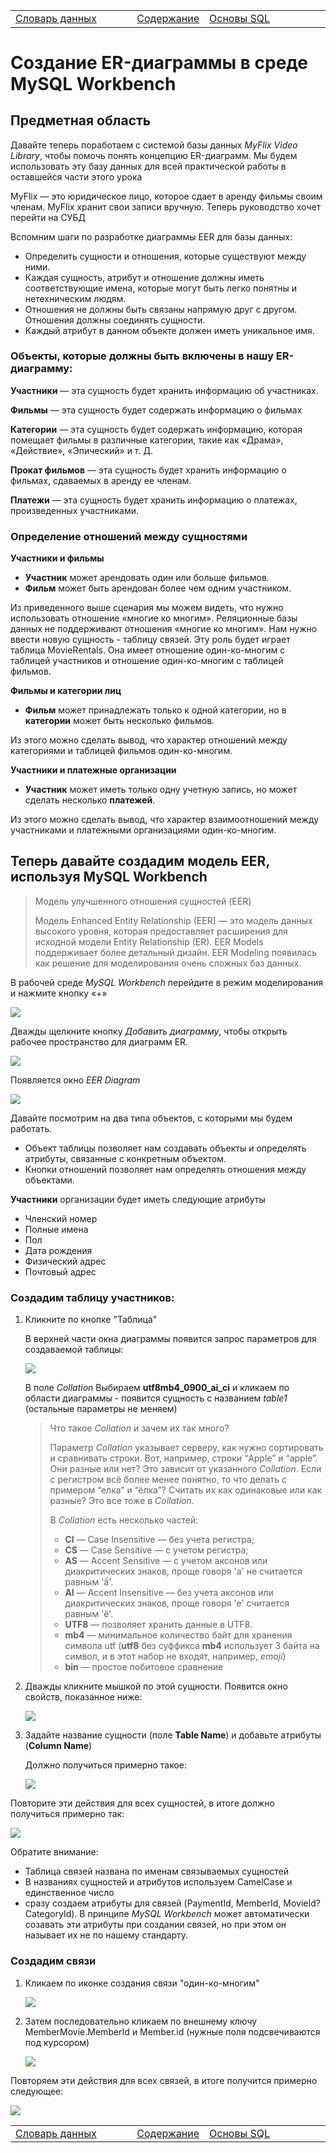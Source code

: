 <table style="width: 100%;"><tr><td style="width: 40%;">
<a href="../articles/5_1_1_1_data_dictionary.md">Словарь данных
</a></td><td style="width: 20%;">
<a href="../readme.md">Содержание
</a></td><td style="width: 40%;">
<a href="../articles/sql_for_beginner.md">Основы SQL
</a></td><tr></table>

# Создание ER-диаграммы в среде MySQL Workbench

## Предметная область

Давайте теперь поработаем с системой базы данных *MyFlix Video Library*, чтобы помочь понять концепцию ER-диаграмм. Мы будем использовать эту базу данных для всей практической работы в оставшейся части этого урока

MyFlix — это юридическое лицо, которое сдает в аренду фильмы своим членам. MyFlix хранит свои записи вручную. Теперь руководство хочет перейти на СУБД

Вспомним шаги по разработке диаграммы EER для базы данных:

* Определить сущности и отношения, которые существуют между ними.
* Каждая сущность, атрибут и отношение должны иметь соответствующие имена, которые могут быть легко понятны и нетехническим людям.
* Отношения не должны быть связаны напрямую друг с другом. Отношения должны соединять сущности.
* Каждый атрибут в данном объекте должен иметь уникальное имя.

### Объекты, которые должны быть включены в нашу ER-диаграмму:

**Участники** — эта сущность будет хранить информацию об участниках.

**Фильмы** — эта сущность будет содержать информацию о фильмах

**Категории** — эта сущность будет содержать информацию, которая помещает фильмы в различные категории, такие как «Драма», «Действие», «Эпический» и т. Д.

**Прокат фильмов** — эта сущность будет хранить информацию о фильмах, сдаваемых в аренду ее членам.

**Платежи** — эта сущность будет хранить информацию о платежах, произведенных участниками.

### Определение отношений между сущностями

**Участники и фильмы**

* **Участник** может арендовать один или больше фильмов.
* **Фильм** может быть арендован более чем одним участником.

Из приведенного выше сценария мы можем видеть, что нужно использовать отношение «многие ко многим». Реляционные базы данных не поддерживают отношения «многие ко многим». Нам нужно ввести новую сущность - таблицу связей. Эту роль будет играет таблица MovieRentals. Она имеет отношение один-ко-многим с таблицей участников и отношение один-ко-многим с таблицей фильмов.

**Фильмы и категории лиц**

* **Фильм** может принадлежать только к одной категории, но в **категории** может быть несколько фильмов.

Из этого можно сделать вывод, что характер отношений между категориями и таблицей фильмов один-ко-многим.

**Участники и платежные организации**

* **Участник** может иметь только одну учетную запись, но может сделать несколько **платежей**.

Из этого можно сделать вывод, что характер взаимоотношений между участниками и платежными организациями один-ко-многим.

## Теперь давайте создадим модель EER, используя MySQL Workbench

>Модель улучшенного отношения сущностей (EER)
>
>Модель Enhanced Entity Relationship (EER) — это модель данных высокого уровня, которая предоставляет расширения для исходной модели Entity Relationship (ER). EER Models поддерживает более детальный дизайн. EER Modeling появилась как решение для моделирования очень сложных баз данных.

В рабочей среде *MySQL Workbench* перейдите в режим моделирования и нажмите кнопку «+»

![](../img/01012.png)

Дважды щелкните кнопку *Добавить диаграмму*, чтобы открыть рабочее пространство для диаграмм ER.

![](../img/01013.png)

Появляется окно *EER Diagram*

![](../img/01014.png)

Давайте посмотрим на два типа объектов, с которыми мы будем работать.

* Объект таблицы позволяет нам создавать объекты и определять атрибуты, связанные с конкретным объектом.
* Кнопки отношений позволяет нам определять отношения между объектами.

**Участники** организации будет иметь следующие атрибуты

* Членский номер
* Полные имена
* Пол
* Дата рождения
* Физический адрес
* Почтовый адрес

### Создадим таблицу участников:

1. Кликните по кнопке "Таблица"

    В верхней части окна диаграммы появится запрос параметров для создаваемой таблицы:

    ![](../img/01015.png)

    В поле *Collation* Выбираем **utf8mb4_0900_ai_ci** и кликаем по области диаграммы - появится сущность с названием *table1* (остальные параметры не меняем)

    >Что такое *Collation* и зачем их так много?
    >
    >Параметр *Collation* указывает серверу, как нужно сортировать и сравнивать строки. Вот, например, строки “Apple” и “apple”. Они разные или нет? Это зависит от указанного *Collation*. Если с регистром всё более менее понятно, то что делать с примером “елка” и “ёлка”? Считать их как одинаковые или как разные? Это все тоже в *Collation*.
    >
    >В *Collation* есть несколько частей:
    >
    >* **CI** — Case Insensitive — без учета регистра;
    >* **CS** — Case Sensitive — c учетом регистра;
    >* **AS** — Accent Sensitive — с учетом аксонов или диакритических знаков, проще говоря 'a' не считается равным 'ấ'.
    >* **AI** — Accent Insensitive — без учета аксонов или диакритических знаков, проще говоря 'е' считается равным 'ё'.
    >* **UTF8** — позволяет хранить данные в UTF8.
    >* **mb4** — минимальное количество байт для хранения символа utf (**utf8** без суффикса **mb4** использует 3 байта на символ, и в этот набор не входят, например, *emoji*)
    >* **bin** — простое побитовое сравнение 

2. Дважды кликните мышкой по этой сущности. Появится окно свойств, показанное ниже:

    ![](../img/01016.png)

3. Задайте название сущности (поле **Table Name**) и добавьте атрибуты (**Column Name**)

    Должно получиться примерно такое:

    ![](../img/01018.png)

Повторите эти действия для всех сущностей, в итоге должно получиться примерно так:

![](../img/01017.png)

Обратите внимание:

* Таблица связей названа по именам связываемых сущностей
* В названиях сущностей и атрибутов используем CamelCase и единственное число
* сразу создаем атрибуты для связей (PaymentId, MemberId, MovieId? CategoryId). В принципе *MySQL Workbench* может автоматически созавать эти атрибуты при создании связей, но при этом он называет их не по нашему стандарту.

### Создадим связи

1. Кликаем по иконке создания связи "один-ко-многим"

    ![](../img/01019.png)

2. Затем последовательно кликаем по внешнему ключу MemberMovie.MemberId и Member.id (нужные поля подсвечиваются под курсором)

    ![](../img/01020.png)

Повторяем эти действия для всех связей, в итоге получится примерно следующее:    

![](../img/01021.png)

<table style="width: 100%;"><tr><td style="width: 40%;">
<a href="../articles/5_1_1_1_data_dictionary.md">Словарь данных
</a></td><td style="width: 20%;">
<a href="../readme.md">Содержание
</a></td><td style="width: 40%;">
<a href="../articles/sql_for_beginner.md">Основы SQL
</a></td><tr></table>
